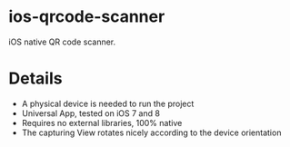 # ios-qrcode-scanner
iOS native QR code scanner.

# Details
- A physical device is needed to run the project
- Universal App, tested on iOS 7 and 8
- Requires no external libraries, 100% native
- The capturing View rotates nicely according to the device orientation
